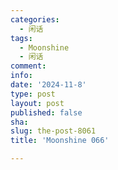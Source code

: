 ```yaml
---
categories:
  - 闲话
tags:
  - Moonshine
  - 闲话
comment: 
info: 
date: '2024-11-8'
type: post
layout: post
published: false
sha: 
slug: the-post-8061
title: 'Moonshine 066'

---
```

